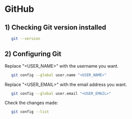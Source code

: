 # GitHub 

## 1) Checking Git version installed
```sh
   git --version
```
## 2) Configuring Git
Replace "<USER_NAME>" with the username you want.
```sh
   git config --global user.name "<USER_NAME>"
```
Replace "<USER_EMAIL>" with the email address you want.
```sh
   git config --global user.email "<USER_EMAIL>"
```
Check the changes made:
```sh
   git config --list
```
